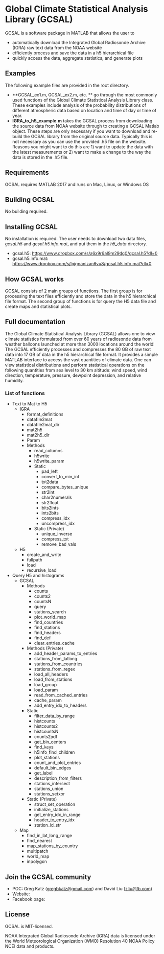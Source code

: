 # Global Climate Statistical Analysis Library (GCSAL)
GCSAL is a software package in MATLAB that allows the user to
- automatically download the Integrated Global Radiosonde Archive (IGRA) raw
text data from the NOAA website
- efficiently process and save the data in a h5 hierarchical file
- quickly access the data, aggregate statistics, and generate plots

## Examples
The following example files are provided in the root directory.  
* **GCSAL_ex1.m, GCSAL_ex2.m, etc. ** go through the most commonly used functions
of the Global Climate Statistical Analysis Library class. These examples include
analysis of the probability distributions of different atmospheric data based on
location and time of day or time of year.
* **IGRA_to_h5_example.m** takes the GCSAL process from downloading the source
data from NOAA website through to creating a GCSAL Matlab object.  These steps
are only necessary if you want to download and re-build the GCSAL library from
the original source data. Typically this is not necessary as you can use the
provided .h5 file on the website. Reasons you might want to do this are 1) want
to update the data with the latest measurements or 2) want to make a change to the
way the data is stored in the .h5 file.

## Requirements
GCSAL requires MATLAB 2017 and runs on Mac, Linux, or Windows OS

## Building GCSAL
No building required.

## Installing GCSAL
No installation is required.  The user needs to download two data files,
*gcsal.h5* and *gcsal.h5.info.mat*, and put them in the *h5_data* directory.
- gcsal.h5: https://www.dropbox.com/s/a6x9r6al9m29dg0/gcsal.h5?dl=0
- gcsal.h5.info.mat: https://www.dropbox.com/s/lpjgnanizan6vu8/gcsal.h5.info.mat?dl=0

## How GCSAL works
GCSAL consists of 2 main groups of functions.  The first group is for processing
the text files efficiently and store the data in the h5 hierarchical file
format.  The second group of functions is for query the H5 data file and create
maps and statistical plots.

## Full documentation
The Global Climate Statistical Analysis Library (GCSAL) allows one to view
climate statistics formulated from over 60 years of radiosonde data from weather
balloons launched at more than 3000 locations around the world! The GCSAL efficiently
processes and compresses the 80 GB of raw text data into 17 GB of data in the h5
hierarchical file format. It provides a simple MATLAB interface to access the
vast quantities of climate data. One can view statistical distributions and
perform statistical operations on the following quantities from sea level to
30 km altitude: wind speed, wind direction, temperature, pressure, dewpoint
depression, and relative humidity.

### List of functions
- Text to Mat to H5
  - IGRA
    - format_definitions
    - datafile2mat
    - datafile2mat_dir
    - mat2h5
    - mat2h5_dir
    - Param
    - Methods
      - read_columns
      - h5write
      - h5write_param
      - Static
        - pad_left
        - convert_to_min_int
        - txt2data
        - compare_bytes_unique
        - str2int
        - char2numerals
        - str2float
        - bits2ints
        - ints2bits
        - compress_idx
        - uncompress_idx
      - Static (Private)
        - unique_inverse
        - compress_txt
        - remove_bad_vals
  - H5
    - create_and_write
    - fullpath
    - load
    - recursive_load
- Query H5 and histograms
  - GCSAL
    - Methods
      - counts
      - counts2
      - countsN
      - query
      - stations_search
      - plot_world_map
      - find_countries
      - find_stations
      - find_headers
      - find_def
      - clear_entries_cache
    - Methods (Private)
      - add_header_params_to_entries
      - stations_from_latlong
      - stations_from_countries
      - stations_from_regex
      - load_all_headers
      - load_from_stations
      - load_group
      - load_param
      - read_from_cached_entries
      - cache_param
      - add_entry_idx_to_headers
    - Static
      - filter_data_by_range
      - histcounts
      - histcounts2
      - histcountsN
      - counts2pdf
      - get_bin_centers
      - find_keys
      - h5info_find_children
      - plot_stations
      - count_and_plot_entries
      - default_bin_edges
      - get_label
      - description_from_filters
      - stations_intersect
      - stations_union
      - stations_setxor
    - Static (Private)
      - struct_set_operation
      - initialize_stations
      - get_entry_idx_in_range
      - header_to_entry_idx
      - station_id_str
  - Map
    - find_in_lat_long_range
    - find_nearest
    - map_stations_by_country
    - multipatch
    - world_map
    - inpolygon


## Join the GCSAL community
* POC: Greg Katz (<gregbkatz@gmail.com>) and David Liu (<zliu@fb.com>)
* Website:
* Facebook page:

## License
GCSAL is MIT-licensed.

NOAA Integrated Global Radiosonde Archive (IGRA) data is licensed under the
World Meteorological Organization (WMO) Resolution 40 NOAA Policy NCEI data and
products.
